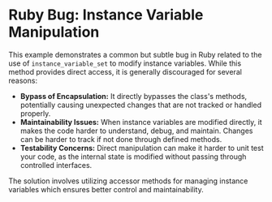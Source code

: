 # Ruby Bug: Instance Variable Manipulation

This example demonstrates a common but subtle bug in Ruby related to the use of `instance_variable_set` to modify instance variables. While this method provides direct access, it is generally discouraged for several reasons:

* **Bypass of Encapsulation:** It directly bypasses the class's methods, potentially causing unexpected changes that are not tracked or handled properly.
* **Maintainability Issues:**  When instance variables are modified directly, it makes the code harder to understand, debug, and maintain.  Changes can be harder to track if not done through defined methods.
* **Testability Concerns:**  Direct manipulation can make it harder to unit test your code, as the internal state is modified without passing through controlled interfaces.

The solution involves utilizing accessor methods for managing instance variables which ensures better control and maintainability.